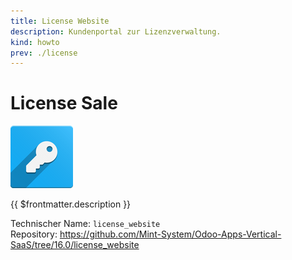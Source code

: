```yaml
---
title: License Website
description: Kundenportal zur Lizenzverwaltung.
kind: howto
prev: ./license
---
```

# License Sale
![odoo_icons_license](attachments/odoo_icons_license.png)

{{ $frontmatter.description }}

Technischer Name: `license_website`\
Repository: <https://github.com/Mint-System/Odoo-Apps-Vertical-SaaS/tree/16.0/license_website>
